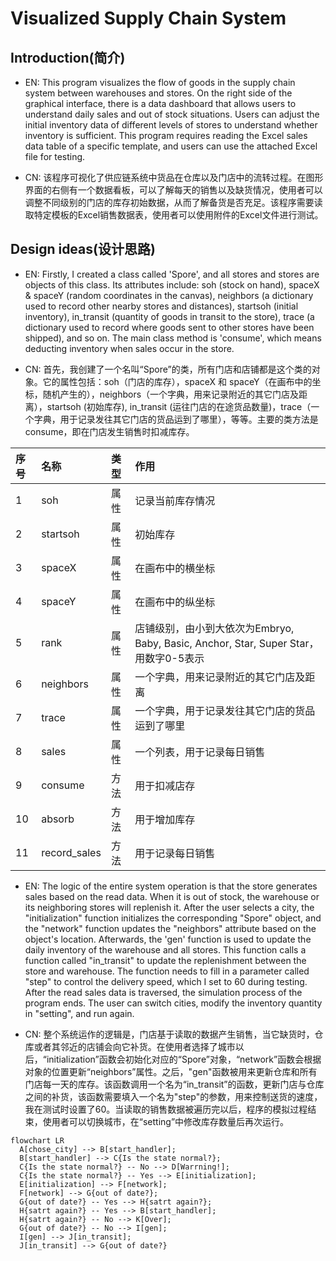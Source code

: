 # Visualized Supply Chain System

## Introduction(简介)

- EN: This program visualizes the flow of goods in the supply chain system between warehouses and stores. 
On the right side of the graphical interface, there is a data dashboard that allows users to understand daily sales and out of stock situations. Users can adjust the initial inventory data of different levels of stores to understand whether inventory is sufficient.
This program requires reading the Excel sales data table of a specific template, and users can use the attached Excel file for testing.

- CN: 该程序可视化了供应链系统中货品在仓库以及门店中的流转过程。在图形界面的右侧有一个数据看板，可以了解每天的销售以及缺货情况，使用者可以调整不同级别的门店的库存初始数据，从而了解备货是否充足。该程序需要读取特定模板的Excel销售数据表，使用者可以使用附件的Excel文件进行测试。

## Design ideas(设计思路)

- EN: Firstly, I created a class called 'Spore', and all stores and stores are objects of this class. Its attributes include: soh (stock on hand), spaceX & spaceY (random coordinates in the canvas), neighbors (a dictionary used to record other nearby stores and distances), startsoh (initial inventory), in_transit (quantity of goods in transit to the store), trace (a dictionary used to record where goods sent to other stores have been shipped), and so on. The main class method is 'consume', which means deducting inventory when sales occur in the store.

- CN: 首先，我创建了一个名叫“Spore”的类，所有门店和店铺都是这个类的对象。它的属性包括：soh（门店的库存），spaceX 和 spaceY（在画布中的坐标，随机产生的），neighbors（一个字典，用来记录附近的其它门店及距离），startsoh (初始库存), in_transit (运往门店的在途货品数量)，trace（一个字典，用于记录发往其它门店的货品运到了哪里），等等。主要的类方法是consume，即在门店发生销售时扣减库存。

|序号|名称|类型|作用|
|:---|:---|:---|:---|
|1|soh|属性|记录当前库存情况|
|2|startsoh|属性|初始库存|
|3|spaceX|属性|在画布中的横坐标|
|4|spaceY|属性|在画布中的纵坐标|
|5|rank|属性|店铺级别，由小到大依次为Embryo, Baby, Basic, Anchor, Star, Super Star，用数字0-5表示|
|6|neighbors|属性|一个字典，用来记录附近的其它门店及距离|
|7|trace|属性|一个字典，用于记录发往其它门店的货品运到了哪里|
|8|sales|属性|一个列表，用于记录每日销售|
|9|consume|方法|用于扣减店存|
|10|absorb|方法|用于增加库存|
|11|record_sales|方法|用于记录每日销售|

- EN: The logic of the entire system operation is that the store generates sales based on the read data. When it is out of stock, the warehouse or its neighboring stores will replenish it. After the user selects a city, the "initialization" function initializes the corresponding "Spore" object, and the "network" function updates the "neighbors" attribute based on the object's location. Afterwards, the 'gen' function is used to update the daily inventory of the warehouse and all stores. This function calls a function called "in_transit" to update the replenishment between the store and warehouse. The function needs to fill in a parameter called "step" to control the delivery speed, which I set to 60 during testing. After the read sales data is traversed, the simulation process of the program ends. The user can switch cities, modify the inventory quantity in "setting", and run again.

- CN: 整个系统运作的逻辑是，门店基于读取的数据产生销售，当它缺货时，仓库或者其邻近的店铺会向它补货。在使用者选择了城市以后，“initialization”函数会初始化对应的“Spore”对象，“network”函数会根据对象的位置更新“neighbors”属性。之后，"gen"函数被用来更新仓库和所有门店每一天的库存。该函数调用一个名为“in_transit”的函数，更新门店与仓库之间的补货，该函数需要填入一个名为"step"的参数，用来控制送货的速度，我在测试时设置了60。当读取的销售数据被遍历完以后，程序的模拟过程结束，使用者可以切换城市，在“setting”中修改库存数量后再次运行。

```mermaid
flowchart LR
  A[chose_city] --> B[start_handler];
  B[start_handler] --> C{Is the state normal?};
  C{Is the state normal?} -- No --> D[Warrning!];
  C{Is the state normal?} -- Yes --> E[initialization];
  E[initialization] --> F[network];
  F[network] --> G{out of date?};
  G{out of date?} -- Yes --> H{satrt again?};
  H{satrt again?} -- Yes --> B[start_handler];
  H{satrt again?} -- No --> K[Over];
  G{out of date?} -- No --> I[gen];
  I[gen] --> J[in_transit];
  J[in_transit] --> G{out of date?}
```
